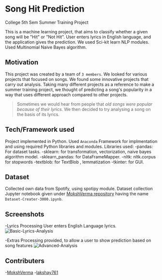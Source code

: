 # Song Hit Prediction
College 5th Sem Summer Training Project

This is a machine learning project, that aims to classify whether a given song will be "Hit" or "Not Hit". User enters lyrics in English language, and the application gives the prediction. We used Sci-kit learn NLP modules. Used Multinomial Naive Bayes algorithm.

## Motivation
This project was created by a team of `3 members`. We looked for various projects that focused on songs. We found some innovative projects that carry out analysis. Taking many different projects as a reference to make a summer training project, we thought of predicting a song's popularity in a way that uses different approach compared to other projects. 
> Sometimes we would hear from people that _old songs were popular because of their lyrics._
We then decided to try analysing a song on the basis of its lyrics.

## Tech/Framework used
Project implemented in Python.
Used `Anaconda` Framework for implmentation and using required Python libraries and modules.
Libraries used:
-pandas: For dataset tasks.
-sklearn: for transformation, vectorization, naive bayes algorithm model.
-sklearn_pandas: for DataFrameMapper.
-nltk: nltk.corpus for stopwords
-textblob: for TextBlob , lemmatization
-tkinter: for GUI.


## Dataset
Collected own data from Spotify, using spotipy module. Dataset collection Jupyter notebook given under [MokshVerma repository](https://github.com/MokshVerma/Hit-Predictor-5000/tree/master/Project) having the name `Dataset-Creater-3000.ipynb`.

## Screenshots
-Lyrics Processing
User enters English Language lyrics.
![Basic-Lyrics-Analysis](https://github.com/abhishek96Saini/Song-Hit-Prediction/blob/master/screenshots/basic1.png)

-Extras Processing provided, to allow a user to show prediction based on song features
![Advanced-Analysis](https://github.com/abhishek96Saini/Song-Hit-Prediction/blob/master/screenshots/advanced1.png)

## Contributers
-[MokshVerma](https://github.com/MokshVerma/Hit-Predictor-5000)
-[lakshay761](https://github.com/lakshay761/msd-analysis)

